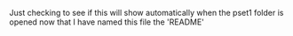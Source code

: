 Just checking to see if this will show automatically when the pset1 folder is opened now that I have named this file the 'README'
